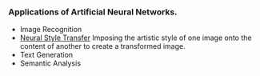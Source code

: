 ### Applications of Artificial Neural Networks.

- Image Recognition
- [Neural Style Transfer](https://arxiv.org/abs/1508.06576)
    Imposing the artistic style of one image onto the content of another to create a transformed image.
- Text Generation
- Semantic Analysis
